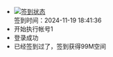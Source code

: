 - [![签到状态](https://github.com/womade/Cloud189-Actions/actions/workflows/main.yml/badge.svg?branch=main)](https://github.com/womade/Cloud189-Actions/actions/workflows/main.yml) <br> 签到时间：2024-11-19 18:41:36
- 开始执行帐号1
- 登录成功
- 已经签到过了，签到获得99M空间
